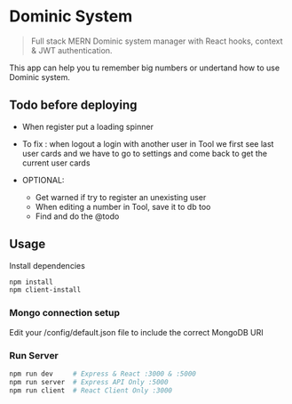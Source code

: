 # Dominic System

> Full stack MERN Dominic system manager with React hooks, context & JWT authentication.

This app can help you tu remember big numbers or undertand how to use Dominic system.

## Todo before deploying

- When register put a loading spinner
- To fix : when logout a login with another user in Tool we first see last user cards and we have to go to settings and come back to get the current user cards

- OPTIONAL:
  - Get warned if try to register an unexisting user
  - When editing a number in Tool, save it to db too
  - Find and do the @todo

## Usage

Install dependencies

```bash
npm install
npm client-install
```

### Mongo connection setup

Edit your /config/default.json file to include the correct MongoDB URI

### Run Server

```bash
npm run dev     # Express & React :3000 & :5000
npm run server  # Express API Only :5000
npm run client  # React Client Only :3000
```
